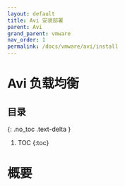 ```yaml
---
layout: default
title: Avi 安装部署
parent: Avi
grand_parent: vmware
nav_order: 1
permalink: /docs/vmware/avi/install
---
```


# Avi 负载均衡

## 目录
{: .no_toc .text-delta }

1. TOC
{:toc}

# 概要

